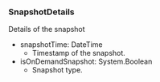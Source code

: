 ### SnapshotDetails
Details of the snapshot

- snapshotTime: DateTime
  - Timestamp of the snapshot.
- isOnDemandSnapshot: System.Boolean
  - Snapshot type.
